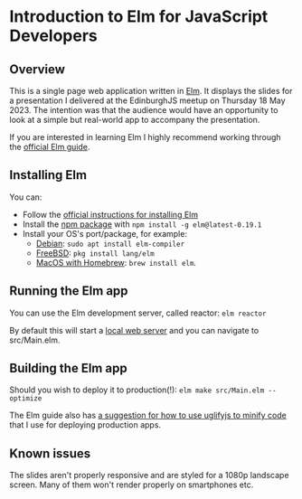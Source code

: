 # Introduction to Elm for JavaScript Developers

## Overview

This is a single page web application written in [Elm](https://elm-lang.org).  It displays the slides for a presentation I delivered at the EdinburghJS meetup on Thursday 18 May 2023.  The intention was that the audience would have an opportunity to look at a simple but real-world app to accompany the presentation.

If you are interested in learning Elm I highly recommend working through the [official Elm guide](https://guide.elm-lang.org/).

## Installing Elm

You can:
- Follow the [official instructions for installing Elm](https://guide.elm-lang.org/install/elm.html)
- Install the [npm package](https://www.npmjs.com/package/elm) with `npm install -g elm@latest-0.19.1`
- Install your OS's port/package, for example:
  - [Debian](https://packages.debian.org/bookworm/elm-compiler): `sudo apt install elm-compiler`
  - [FreeBSD](https://www.freshports.org/lang/elm/): `pkg install lang/elm`
  - [MacOS with Homebrew](https://formulae.brew.sh/formula/elm): `brew install elm`.

## Running the Elm app

You can use the Elm development server, called reactor:
`elm reactor`

By default this will start a [local web server](http://localhost:8000/src/Main.elm) and you can navigate to src/Main.elm.

## Building the Elm app

Should you wish to deploy it to production(!):
`elm make src/Main.elm --optimize`

The Elm guide also has [a suggestion for how to use uglifyjs to minify code](https://guide.elm-lang.org/optimization/asset_size.html) that I use for deploying production apps.

## Known issues

The slides aren't properly responsive and are styled for a 1080p landscape screen. Many of them won't render properly on smartphones etc.

